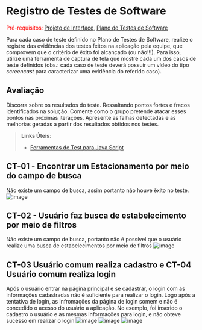 # Registro de Testes de Software

<span style="color:red">Pré-requisitos: <a href="3-Projeto de Interface.md"> Projeto de Interface</a></span>, <a href="8-Plano de Testes de Software.md"> Plano de Testes de Software</a>

Para cada caso de teste definido no Plano de Testes de Software, realize o registro das evidências dos testes feitos na aplicação pela equipe, que comprovem que o critério de êxito foi alcançado (ou não!!!). Para isso, utilize uma ferramenta de captura de tela que mostre cada um dos casos de teste definidos (obs.: cada caso de teste deverá possuir um vídeo do tipo _screencast_ para caracterizar uma evidência do referido caso).

## Avaliação

Discorra sobre os resultados do teste. Ressaltando pontos fortes e fracos identificados na solução. Comente como o grupo pretende atacar esses pontos nas próximas iterações. Apresente as falhas detectadas e as melhorias geradas a partir dos resultados obtidos nos testes.

> **Links Úteis**:
> - [Ferramentas de Test para Java Script](https://geekflare.com/javascript-unit-testing/)

## CT-01 - Encontrar um Estacionamento por meio do campo de busca
Não existe um campo de busca, assim portanto não houve êxito no teste.
![image](https://user-images.githubusercontent.com/41563209/198900497-c63b99b9-8f93-4e06-b843-f8752fe290b1.png)
## CT-02 - Usuário faz busca de estabelecimento por meio de filtros
Não existe um campo de busca, portanto não é possível que o usuário realize uma busca de estabelecimentos por meio de filtros
![image](https://user-images.githubusercontent.com/41563209/198900538-e24bff08-c52a-4860-9560-01c23fd33e1d.png)
## CT-03 Usuário comum realiza cadastro e CT-04 Usuário comum realiza login
Após o usuário entrar na página principal e se cadastrar, o login com as informações cadastradas não é suficiente para realizar o login. Logo após a tentativa de login, as infromações da página de login somem e não é concedido o acesso do usuário a aplicação.
No exemplo, foi inserido o cadastro o usuário e as mesmas informações para login, e não obteve sucesso em realizar o login
![image](https://user-images.githubusercontent.com/41563209/198900610-4dce99ac-0d56-437b-9ecd-12d3f401d055.png)
![image](https://user-images.githubusercontent.com/41563209/198900637-a4986f5a-e8a4-4186-90d2-6d90cd861fb6.png)
![image](https://user-images.githubusercontent.com/41563209/198900668-01b9b4cb-4a93-48ca-8bf4-b1076896acb0.png)


